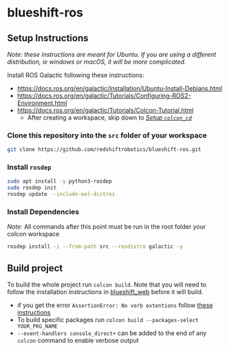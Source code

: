 # blueshift-ros

## Setup Instructions

_Note: these instructions are meant for Ubuntu. If you are using a different distribution, ie windows or macOS, it will be more complicated._

Install ROS Galactic following these instructions:

- <https://docs.ros.org/en/galactic/Installation/Ubuntu-Install-Debians.html>
- <https://docs.ros.org/en/galactic/Tutorials/Configuring-ROS2-Environment.html>
- <https://docs.ros.org/en/galactic/Tutorials/Colcon-Tutorial.html>
  - After creating a workspace, skip down to [*Setup `colcon_cd`*](https://docs.ros.org/en/galactic/Tutorials/Colcon-Tutorial.html#setup-colcon-cd)

### Clone this repository into the `src` folder of your workspace

```bash
git clone https://github.com/redshiftrobotics/blueshift-ros.git
```

### Install `rosdep`
```bash
sudo apt install -y python3-rosdep
sudo rosdep init
rosdep update --include-eol-distros
```

### Install Dependencies

_Note_: All commands after this point must be run in the root folder your colcon workspace

```bash
rosdep install -i --from-path src --rosdistro galactic -y
```

## Build project

To build the whole project run `colcon build`.
Note that you will need to follow the installation instructions in [blueshift_web](./blueshift_web/README.md) before it will build.

- if you get the error `AssertionError: No verb extentions` follow [these instructions](https://github.com/aws-robotics/aws-iot-bridge-example/issues/2#issuecomment-810040837)
- To build specific packages run `colcon build --packages-select YOUR_PKG_NAME`
- `--event-handlers console_direct+` can be added to the end of any `colcon` command to enable verbose output

